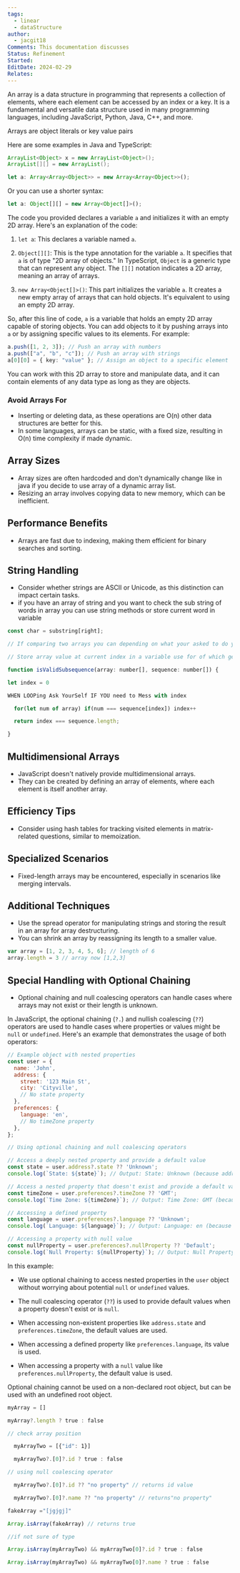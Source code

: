 ```yaml
---
tags:
  - linear
  - dataStructure
author:
  - jacgit18
Comments: This documentation discusses
Status: Refinement
Started: 
EditDate: 2024-02-29
Relates:
---
```

An array is a data structure in programming that represents a collection of elements, where each element can be accessed by an index or a key. It is a fundamental and versatile data structure used in many programming languages, including JavaScript, Python, Java, C++, and more.

Arrays are object literals or key value pairs 

Here are some examples in Java and TypeScript:

```java
ArrayList<Object> x = new ArrayList<Object>();
ArrayList[][] = new ArrayList();
```



```typescript
let a: Array<Array<Object>> = new Array<Array<Object>>();
```

Or you can use a shorter syntax:

```typescript
let a: Object[][] = new Array<Object[]>();
```


The code you provided declares a variable `a` and initializes it with an empty 2D array. Here's an explanation of the code:

1. `let a`: This declares a variable named `a`.

2. `Object[][]`: This is the type annotation for the variable `a`. It specifies that `a` is of type "2D array of objects." In TypeScript, `Object` is a generic type that can represent any object. The `[][]` notation indicates a 2D array, meaning an array of arrays.

3. `new Array<Object[]>()`: This part initializes the variable `a`. It creates a new empty array of arrays that can hold objects. It's equivalent to using an empty 2D array.

So, after this line of code, `a` is a variable that holds an empty 2D array capable of storing objects. You can add objects to it by pushing arrays into `a` or by assigning specific values to its elements. For example:

```typescript
a.push([1, 2, 3]); // Push an array with numbers
a.push(["a", "b", "c"]); // Push an array with strings
a[0][0] = { key: "value" }; // Assign an object to a specific element
```

You can work with this 2D array to store and manipulate data, and it can contain elements of any data type as long as they are objects.

### Avoid Arrays For
- Inserting or deleting data, as these operations are O(n) other data structures are better for this.
- In some languages, arrays can be static, with a fixed size, resulting in O(n) time complexity if made dynamic.

## Array Sizes
- Array sizes are often hardcoded and don't dynamically change like in java if you decide to use array of a dynamic array list.
- Resizing an array involves copying data to new memory, which can be inefficient.

## Performance Benefits
- Arrays are fast due to indexing, making them efficient for binary searches and sorting.

## String Handling
- Consider whether strings are ASCII or Unicode, as this distinction can impact certain tasks.
- if you have an array of string and you want to check the sub string of words in array you can use string methods or store current word in variable 

```javascript
const char = substring[right]; 

// If comparing two arrays you can depending on what your asked to do you can  

// Store array value at current index in a variable use for of which gets value with out worrying about index in this case we care about index only for sequence array  

function isValidSubsequence(array: number[], sequence: number[]) { 

let index = 0 

WHEN LOOPing Ask YourSelf IF YOU need to Mess with index 

  for(let num of array) if(num === sequence[index]) index++ 

  return index === sequence.length; 

}
```


## Multidimensional Arrays
- JavaScript doesn't natively provide multidimensional arrays.
- They can be created by defining an array of elements, where each element is itself another array.

## Efficiency Tips
- Consider using hash tables for tracking visited elements in matrix-related questions, similar to memoization.

## Specialized Scenarios
- Fixed-length arrays may be encountered, especially in scenarios like merging intervals.

## Additional Techniques
- Use the spread operator for manipulating strings and storing the result in an array for array destructuring.
- You can shrink an array by reassigning its length to a smaller value.

```javascript
var array = [1, 2, 3, 4, 5, 6]; // length of 6 
array.length = 3 // array now [1,2,3] 
```
## Special Handling with Optional Chaining
- Optional chaining and null coalescing operators can handle cases where arrays may not exist or their length is unknown.

In JavaScript, the optional chaining (`?.`) and nullish coalescing (`??`) operators are used to handle cases where properties or values might be `null` or `undefined`. Here's an example that demonstrates the usage of both operators:

```javascript
// Example object with nested properties
const user = {
  name: 'John',
  address: {
    street: '123 Main St',
    city: 'Cityville',
    // No state property
  },
  preferences: {
    language: 'en',
    // No timeZone property
  },
};

// Using optional chaining and null coalescing operators

// Access a deeply nested property and provide a default value
const state = user.address?.state ?? 'Unknown';
console.log(`State: ${state}`); // Output: State: Unknown (because address.state is not defined)

// Access a nested property that doesn't exist and provide a default value
const timeZone = user.preferences?.timeZone ?? 'GMT';
console.log(`Time Zone: ${timeZone}`); // Output: Time Zone: GMT (because preferences.timeZone is not defined)

// Accessing a defined property
const language = user.preferences?.language ?? 'Unknown';
console.log(`Language: ${language}`); // Output: Language: en (because preferences.language is defined)

// Accessing a property with null value
const nullProperty = user.preferences?.nullProperty ?? 'Default';
console.log(`Null Property: ${nullProperty}`); // Output: Null Property: Default (because preferences.nullProperty is null)
```

In this example:

- We use optional chaining to access nested properties in the `user` object without worrying about potential `null` or `undefined` values.

- The null coalescing operator (`??`) is used to provide default values when a property doesn't exist or is `null`.

- When accessing non-existent properties like `address.state` and `preferences.timeZone`, the default values are used.

- When accessing a defined property like `preferences.language`, its value is used.

- When accessing a property with a `null` value like `preferences.nullProperty`, the default value is used.

Optional chaining cannot be used on a non-declared root object, but can be used with an undefined root object. 

```javascript
myArray = [] 

myArray?.length ? true : false 

// check array position 

  myArrayTwo = [{"id": 1}] 

  myArrayTwo?.[0]?.id ? true : false 

// using null coalescing operator 

  myArrayTwo?.[0]?.id ?? "no property" // returns id value 

  myArrayTwo?.[0]?.name ?? "no property" // returns"no property" 

fakeArray ="[jgjgj]" 

Array.isArray(fakeArray) // returns true 

//if not sure of type 

Array.isArray(myArrayTwo) && myArrayTwo[0]?.id ? true : false 

Array.isArray(myArrayTwo) && myArrayTwo[0]?.name ? true : false
```
